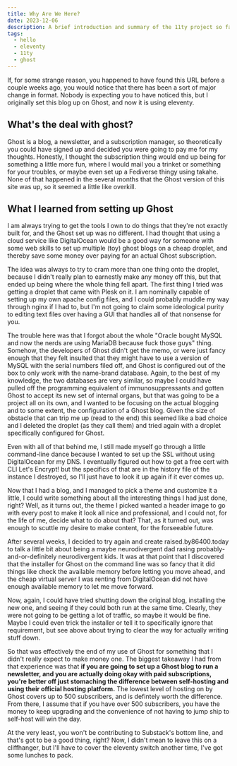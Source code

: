 ```yaml
---
title: Why Are We Here?
date: 2023-12-06
description: A brief introduction and summary of the 11ty project so far.
tags:
  - hello
  - eleventy
  - 11ty
  - ghost
---
```


If, for some strange reason, you happened to have found this URL before a couple weeks ago, you would notice that there has been a sort of major change in format. Nobody is expecting you to have noticed this, but I originally set this blog up on Ghost, and now it is using eleventy.

## What's the deal with ghost?

Ghost is a blog, a newsletter, and a subscription manager, so theoretically you could have signed up and decided you were going to pay me for my thoughts. Honestly, I thought the subscription thing would end up being for something a little more fun, where I would mail you a trinket or something for your troubles, or maybe even set up a Fediverse thingy using takahe. None of that happened in the several months that the Ghost version of this site was up, so it seemed a little like overkill.

## What I learned from setting up Ghost

I am always trying to get the tools I own to do things that they're not exactly built for, and the Ghost set up was no different.  I had thought that using a cloud service like DigitalOcean would be a good way for someone with some web skills to set up multiple (toy) ghost blogs on a cheap droplet, and thereby save some money over paying for an actual Ghost subscription. 

The idea was always to try to cram more than one thing onto the droplet, because I didn't really plan to earnestly make any money off this, but that ended up being where the whole thing fell apart.  The first thing I tried was getting a droplet that came with Plesk on it. I am nominally capable of setting up my own apache config files, and I could probably muddle my way through nginx if I had to, but I'm not going to claim some ideological purity to editing text files over having a GUI that handles all of that nonsense for you.  

The trouble here was that I forgot about the whole "Oracle bought MySQL and now the nerds are using MariaDB because fuck those guys" thing.  Somehow, the developers of Ghost didn't get the memo, or were just fancy enough that they felt insulted that they might have to use a version of MySQL with the serial numbers filed off, and Ghost is configured out of the box to only work with the name-brand database.  Again, to the best of my knowledge, the two databases are very similar, so maybe I could have pulled off the programming equivalent of immunosuppressants and gotten Ghost to accept its new set of internal organs, but that was going to be a project all on its own, and I wanted to be focusing on the actual blogging and to some extent, the configuration of a Ghost blog. Given the size of obstacle that can trip me up (read to the end) this seemed like a bad choice and I deleted the droplet (as they call them) and tried again with a droplet specifically configured for Ghost.  

Even with all of that behind me, I still made myself go through a little command-line dance because I wanted to set up the SSL without using DigitalOcean for my DNS.  I eventually figured out how to get a free cert with CLI Let's Encrypt! but the specifics of that are in the history file of the instance I destroyed, so I'll just have to look it up again if it ever comes up.

Now that I had a blog, and I managed to pick a theme and customize it a little, I could write something about all the interesting things I had just done, right? Well, as it turns out, the theme I picked wanted a header image to go with every post to make it look all nice and professional, and I could not, for the life of me, decide what to do about that? That, as it turned out, was enough to scuttle my desire to make content, for the forseeable future.

After several weeks, I decided to try again and create raised.by86400.today to talk a little bit about being a maybe neurodivergent dad rasing probably-and-or-definitely neurodivergent kids.  It was at that point that I discovered that the installer for Ghost on the command line was so fancy that it did things like check the available memory before letting you move ahead, and the cheap virtual server I was renting from DigitalOcean did not have enough available memory to let me move forward.

Now, again, I could have tried shutting down the original blog, installing the new one, and seeing if they could both run at the same time. Clearly, they were not going to be getting a lot of traffic, so maybe it would be fine.  Maybe I could even trick the installer or tell it to specifically ignore that requirement, but see above about trying to clear the way for actually writing stuff down. 

So that was effectively the end of my use of Ghost for something that I didn't really expect to make money one.  The biggest takeaway I had from that experience was that __if you are going to set up a Ghost blog to run a newsletter, and you are actually doing okay with paid subscriptions, you're better off just stomaching the difference between self-hosting and using their official hosting platform.__  The lowest level of hosting on by Ghost covers up to 500 subscribers, and is defintely worth the difference.  From there, I assume that if you have over 500 subscribers, you have the money to keep upgrading and the convenience of not having to jump ship to self-host will win the day.

At the very least, you won't be contributing to Substack's bottom line, and that's got to be a good thing, right? Now, I didn't mean to leave this on a cliffhanger, but I'll have to cover the eleventy switch another time, I've got some lunches to pack.